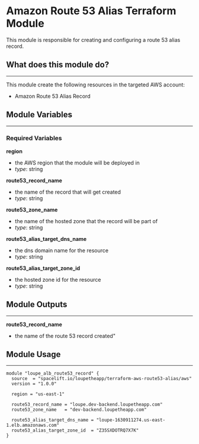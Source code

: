 # Amazon Route 53 Alias Terraform Module

This module is responsible for creating and configuring a route 53 alias record.

## What does this module do?
----------------------------
This module create the following resources in the targeted AWS account:
- Amazon Route 53 Alias Record

## Module Variables
-------------------
### Required Variables
**region**
- the AWS region that the module will be deployed in
- *type*: string

**route53_record_name**
- the name of the record that will get created
- *type*: string

**route53_zone_name**
- the name of the hosted zone that the record will be part of
- *type*: string

**route53_alias_target_dns_name**
- the dns domain name for the resource
- *type*: string

**route53_alias_target_zone_id**
- the hosted zone id for the resource
- *type*: string

## Module Outputs
-------------------
**route53_record_name**
- the name of the route 53 record created"

## Module Usage
---------------
```
module "loupe_alb_route53_record" {
  source  = "spacelift.io/loupetheapp/terraform-aws-route53-alias/aws"
  version = "1.0.0"

  region = "us-east-1"

  route53_record_name = "loupe.dev-backend.loupetheapp.com"
  route53_zone_name   = "dev-backend.loupetheapp.com"

  route53_alias_target_dns_name = "loupe-1630911274.us-east-1.elb.amazonaws.com"
  route53_alias_target_zone_id  = "Z35SXDOTRQ7X7K"
}

```
